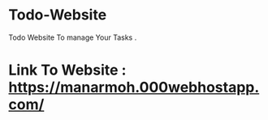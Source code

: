 # Todo-Website
Todo Website To manage Your Tasks .
# Link To Website : https://manarmoh.000webhostapp.com/
